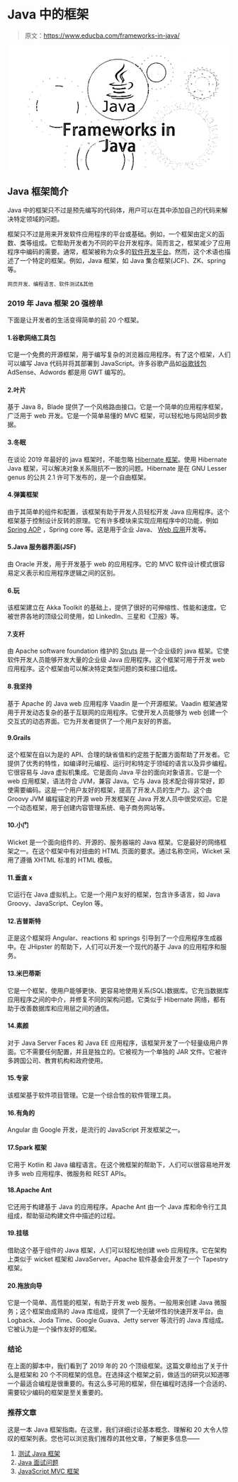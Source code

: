 # Java 中的框架

> 原文：<https://www.educba.com/frameworks-in-java/>

![Frameworks-In-Java](img/bba080af90866823edd3057bf5c607fc.png)



## Java 框架简介

Java 中的框架只不过是预先编写的代码体，用户可以在其中添加自己的代码来解决特定领域的问题。

框架只不过是用来开发软件应用程序的平台或基础。例如，一个框架由定义的函数、类等组成。它帮助开发者为不同的平台开发程序。简而言之，框架减少了应用程序中编码的需要。通常，框架被称为众多的[软件开发平台](https://www.educba.com/what-is-software-development/)。然而，这个术语也描述了一个特定的框架。例如，Java 框架，如 Java 集合框架(JCF)、ZK、spring 等。

<small>网页开发、编程语言、软件测试&其他</small>

### 2019 年 Java 框架 20 强榜单

下面是让开发者的生活变得简单的前 20 个框架。

#### 1.谷歌网络工具包

它是一个免费的开源框架，用于编写复杂的浏览器应用程序。有了这个框架，人们可以编写 Java 代码并将其部署到 JavaScript。许多谷歌产品如[谷歌钱包](https://www.educba.com/google-wallet/) AdSense、Adwords 都是用 GWT 编写的。

#### 2.叶片

基于 Java 8，Blade 提供了一个风格路由接口。它是一个简单的应用程序框架，广泛用于 web 开发。它是一个简单易懂的 MVC 框架，可以轻松地与网站同步数据。

#### 3.冬眠

在谈论 2019 年最好的 java 框架时，不能忽略 [Hibernate 框架](https://www.educba.com/hibernate-framework/)。使用 Hibernate Java 框架，可以解决对象关系阻抗不一致的问题。Hibernate 是在 GNU Lesser genus 的公共 2.1 许可下发布的，是一个自由框架。

#### 4.弹簧框架

由于其简单的组件和配置，该框架有助于开发人员轻松开发 Java 应用程序。这个框架基于控制设计反转的原理。它有许多模块来实现应用程序中的功能，例如 [Spring AOP](https://www.educba.com/spring-aop/) ，Spring core 等。这是用于企业 Java、 [Web 应用](https://www.educba.com/what-is-web-application/)开发等。

#### 5.Java 服务器界面(JSF)

由 Oracle 开发，用于开发基于 web 的应用程序。它的 MVC 软件设计模式很容易定义表示和应用程序逻辑之间的区别。

#### 6.玩

该框架建立在 Akka Toolkit 的基础上，提供了很好的可伸缩性、性能和速度。它被世界各地的顶级公司使用，如 LinkedIn、三星和《卫报》等。

#### 7.支杆

由 Apache software foundation 维护的 [Struts](https://www.educba.com/what-is-struts/) 是一个企业级的 java 框架。它使软件开发人员能够开发大量的企业级 Java 应用程序。这个框架可用于开发 web 应用程序。这个框架由可以解决特定类型问题的类和接口组成。

#### 8.我坚持

基于 Apache 的 Java web 应用程序 Vaadin 是一个开源框架。Vaadin 框架通常用于开发动态复杂的基于互联网的应用程序。它使开发人员能够为 web 创建一个交互式的动态界面。它为开发者提供了一个用户友好的界面。

#### 9.Grails

这个框架在自以为是的 API、合理的缺省值和约定胜于配置方面帮助了开发者。它提供了优秀的特性，如编译时元编程、运行时和特定于领域的语言以及异步编程。它很容易与 Java 虚拟机集成。它是面向 Java 平台的面向对象语言。它是一个 web 应用框架，语法符合 JVM，兼容 Java。它与 Java 技术配合得非常好，即使需要编码。这是一个用户友好的框架，提高了开发人员的生产力。这个由 Groovy JVM 编程锚定的开源 web 开发框架在 Java 开发人员中很受欢迎。它是一个动态框架，用于创建内容管理系统、电子商务网站等。

#### 10.小门

Wicket 是一个面向组件的、开源的、服务器端的 Java 框架。它是最好的网络框架之一。在这个框架中有对扭曲的 HTML 页面的要求。通过名称空间，Wicket 采用了遵循 XHTML 标准的 HTML 模板。

#### 11.垂直 x

它运行在 Java 虚拟机上。它是一个用户友好的框架，包含许多语言，如 Java Groovy、JavaScript、Ceylon 等。

#### 12.吉普斯特

正是这个框架将 Angular、reactions 和 springs 引导到了一个应用程序生成器中。在 JHipster 的帮助下，人们可以开发一个现代的基于 Java 的应用程序和服务。

#### 13.米巴蒂斯

它是一个框架，使用户能够更快、更容易地使用关系(SQL)数据库。它充当数据库应用程序之间的中介，并修复不同的架构问题。它类似于 Hibernate 网络，都有助于改善数据库和应用层之间的通信。

#### 14.素颜

对于 Java Server Faces 和 Java EE 应用程序，该框架开发了一个轻量级用户界面。它不需要任何配置，并且是独立的。它被视为一个单独的 JAR 文件。它被许多跨国公司、教育机构和政府使用。

#### 15.专家

该框架基于软件项目管理。它是一个综合性的软件管理工具。

#### 16.有角的

Angular 由 Google 开发，是流行的 JavaScript 开发框架之一。

#### 17.Spark 框架

它用于 Kotlin 和 Java 编程语言。在这个微框架的帮助下，人们可以很容易地开发许多 web 应用程序、微服务和 REST APIs。

#### 18.Apache Ant

它还用于构建基于 Java 的应用程序。Apache Ant 由一个 Java 库和命令行工具组成，帮助驱动构建文件中描述的过程。

#### 19.挂毯

借助这个基于组件的 Java 框架，人们可以轻松地创建 web 应用程序。它在架构上类似于 wicket 框架和 JavaServer。Apache 软件基金会开发了一个 Tapestry 框架。

#### 20.拖放向导

它是一个简单、高性能的框架，有助于开发 web 服务。一般用来创建 Java 微服务；这个框架由成熟的 Java 库组成，提供了一个无破坏性的快速开发平台。由 Logback、Joda Time、Google Guava、Jetty server 等流行的 Java 库组成。它被认为是一个操作友好的框架。

### 结论

在上面的脚本中，我们看到了 2019 年的 20 个顶级框架。这篇文章给出了关于什么是框架和 20 个不同框架的信息。在选择这个框架之前，做适当的研究以知道哪一个最适合编程是很重要的。有这么多可用的框架，但在编程时选择一个合适的、需要较少编码的框架是至关重要的。

### 推荐文章

这是一本 Java 框架指南。在这里，我们详细讨论基本概念、理解和 20 大令人惊叹的框架列表。您也可以浏览我们推荐的其他文章，了解更多信息——

1.  [测试 Java 框架](https://www.educba.com/testing-frameworks-for-java/)
2.  [Java 面试问题](https://www.educba.com/java-interview-questions/)
3.  [JavaScript MVC 框架](https://www.educba.com/javascript-mvc-frameworks/)





